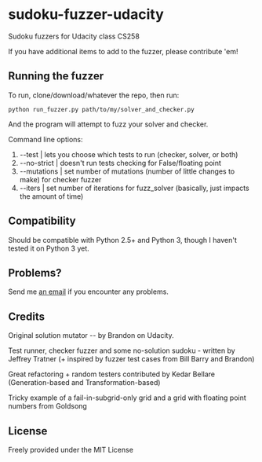 sudoku-fuzzer-udacity
=====================

Sudoku fuzzers for Udacity class CS258

If you have additional items to add to the fuzzer, please contribute 'em!

Running the fuzzer
------------------

To run, clone/download/whatever the repo, then run:

    python run_fuzzer.py path/to/my/solver_and_checker.py

And the program will attempt to fuzz your solver and checker.

Command line options:

1. --test | lets you choose which tests to run (checker, solver, or both)
2. --no-strict | doesn't run tests checking for False/floating point
3. --mutations | set number of mutations (number of little changes to make) for checker fuzzer
4. --iters | set number of iterations for fuzz_solver (basically, just impacts the amount of time)

Compatibility
-------------

Should be compatible with Python 2.5+ and Python 3, though I haven't tested it
on Python 3 yet.

Problems?
---------

Send me [an email](mailto:jeffrey.tratner@gmail.com) if you encounter any
problems.

Credits
-------

Original solution mutator -- by Brandon on Udacity.

Test runner, checker fuzzer and some no-solution sudoku - written by Jeffrey Tratner (+ inspired by fuzzer test cases from
Bill Barry and Brandon)

Great refactoring + random testers contributed by Kedar Bellare (Generation-based and Transformation-based)

Tricky example of a fail-in-subgrid-only grid and a grid with floating point numbers from Goldsong

License
-------
Freely provided under the MIT License

